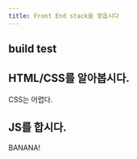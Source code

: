 ```yaml
---
title: Front End stack을 쌓읍시다
---
```

## build test

## HTML/CSS를 알아봅시다.
CSS는 어렵다.

## JS를 합시다.
BANANA!